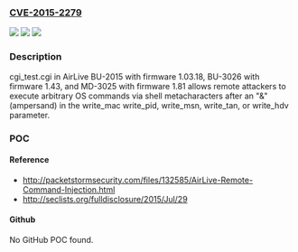 ### [CVE-2015-2279](https://cve.mitre.org/cgi-bin/cvename.cgi?name=CVE-2015-2279)
![](https://img.shields.io/static/v1?label=Product&message=n%2Fa&color=blue)
![](https://img.shields.io/static/v1?label=Version&message=n%2Fa&color=blue)
![](https://img.shields.io/static/v1?label=Vulnerability&message=n%2Fa&color=brighgreen)

### Description

cgi_test.cgi in AirLive BU-2015 with firmware 1.03.18, BU-3026 with firmware 1.43, and MD-3025 with firmware 1.81 allows remote attackers to execute arbitrary OS commands via shell metacharacters after an "&" (ampersand) in the write_mac write_pid, write_msn, write_tan, or write_hdv parameter.

### POC

#### Reference
- http://packetstormsecurity.com/files/132585/AirLive-Remote-Command-Injection.html
- http://seclists.org/fulldisclosure/2015/Jul/29

#### Github
No GitHub POC found.

